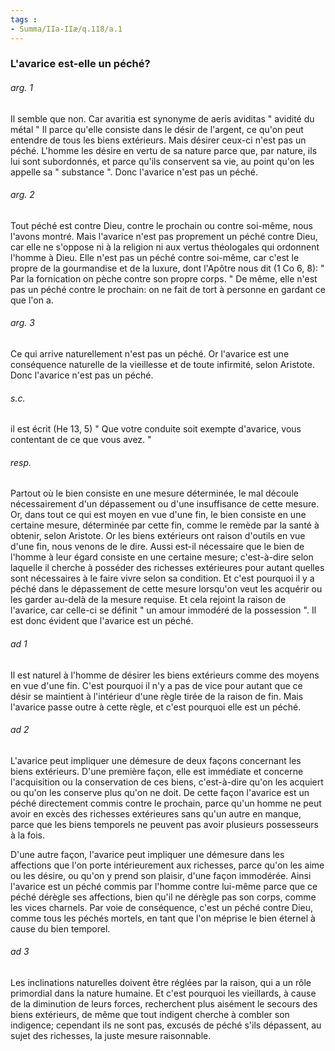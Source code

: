 ```yaml
---
tags : 
- Summa/IIa-IIæ/q.118/a.1
---
```


### L'avarice est-elle un péché?

###### arg. 1
Il semble que non. Car avaritia est synonyme de aeris aviditas " avidité du métal " Il parce qu'elle consiste dans le désir de l'argent, ce qu'on peut entendre de tous les biens extérieurs. Mais désirer ceux-ci n'est pas un péché. L'homme les désire en vertu de sa nature parce que, par nature, ils lui sont subordonnés, et parce qu'ils conservent sa vie, au point qu'on les appelle sa " substance ". Donc l'avarice n'est pas un péché. 

###### arg. 2
Tout péché est contre Dieu, contre le prochain ou contre soi-même, nous l'avons montré. Mais l'avarice n'est pas proprement un péché contre Dieu, car elle ne s'oppose ni à la religion ni aux vertus théologales qui ordonnent l'homme à Dieu. Elle n'est pas un péché contre soi-même, car c'est le propre de la gourmandise et de la luxure, dont l'Apôtre nous dit (1 Co 6, 8): " Par la fornication on pèche contre son propre corps. " De même, elle n'est pas un péché contre le prochain: on ne fait de tort à personne en gardant ce que l'on a. 

###### arg. 3
Ce qui arrive naturellement n'est pas un péché. Or l'avarice est une conséquence naturelle de la vieillesse et de toute infirmité, selon Aristote. Donc l'avarice n'est pas un péché. 

###### s.c.
il est écrit (He 13, 5) " Que votre conduite soit exempte d'avarice, vous contentant de ce que vous avez. " 

###### resp.
Partout où le bien consiste en une mesure déterminée, le mal découle nécessairement d'un dépassement ou d'une insuffisance de cette mesure. Or, dans tout ce qui est moyen en vue d'une fin, le bien consiste en une certaine mesure, déterminée par cette fin, comme le remède par la santé à obtenir, selon Aristote. Or les biens extérieurs ont raison d'outils en vue d'une fin, nous venons de le dire. Aussi est-il nécessaire que le bien de l'homme à leur égard consiste en une certaine mesure; c'est-à-dire selon laquelle il cherche à posséder des richesses extérieures pour autant quelles sont nécessaires à le faire vivre selon sa condition. Et c'est pourquoi il y a péché dans le dépassement de cette mesure lorsqu'on veut les acquérir ou les garder au-delà de la mesure requise. Et cela rejoint la raison de l'avarice, car celle-ci se définit " un amour immodéré de la possession ". Il est donc évident que l'avarice est un péché. 

###### ad 1
Il est naturel à l'homme de désirer les biens extérieurs comme des moyens en vue d'une fin. C'est pourquoi il n'y a pas de vice pour autant que ce désir se maintient à l'intérieur d'une règle tirée de la raison de fin. Mais l'avarice passe outre à cette règle, et c'est pourquoi elle est un péché. 

###### ad 2
L'avarice peut impliquer une démesure de deux façons concernant les biens extérieurs. D'une première façon, elle est immédiate et concerne l'acquisition ou la conservation de ces biens, c'est-à-dire qu'on les acquiert ou qu'on les conserve plus qu'on ne doit. De cette façon l'avarice est un péché directement commis contre le prochain, parce qu'un homme ne peut avoir en excès des richesses extérieures sans qu'un autre en manque, parce que les biens temporels ne peuvent pas avoir plusieurs possesseurs à la fois. 

D'une autre façon, l'avarice peut impliquer une démesure dans les affections que l'on porte intérieurement aux richesses, parce qu'on les aime ou les désire, ou qu'on y prend son plaisir, d'une façon immodérée. Ainsi l'avarice est un péché commis par l'homme contre lui-même parce que ce péché dérègle ses affections, bien qu'il ne dérègle pas son corps, comme les vices charnels. Par voie de conséquence, c'est un péché contre Dieu, comme tous les péchés mortels, en tant que l'on méprise le bien éternel à cause du bien temporel. 

###### ad 3
Les inclinations naturelles doivent être réglées par la raison, qui a un rôle primordial dans la nature humaine. Et c'est pourquoi les vieillards, à cause de la diminution de leurs forces, recherchent plus aisément le secours des biens extérieurs, de même que tout indigent cherche à combler son indigence; cependant ils ne sont pas, excusés de péché s'ils dépassent, au sujet des richesses, la juste mesure raisonnable. 

